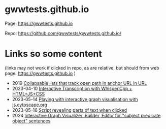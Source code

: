 # gwwtests.github.io

Page: <https://gwwtests.github.io>

Repo: <https://github.com/gwwtests/gwwtests.github.io/>

# Links so some content

(links may not work if clicked in repo, as are relative, but should from web page: <https://gwwtests.github.io> )

* 2019 [Collapsable lists that track open path in anchor URL in URL](19/webdev_playground/)
* 2023-04-10 [Interactive Transcription with Whisper.Cpp + HTML+JS+CSS](23/stt/test04_punct.html)
* 2023-05-14 [Playing with interactive graph visualisation with js.cytoscape.org](23/js.cytoscape.org/)
* 2023-05-16 [Script revealing parts of text when clicked](23/revealing_text/revealing_text_09_longer_text.html)
* 2024 [Interactive Graph Visualizer, Builder, Editor for "subject predicate object" sentences](24/visjs-vis-network-subject-object-predicate/graph-relationships-ver-5-mod.html)
